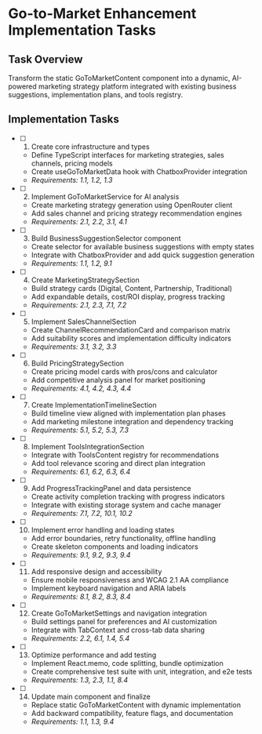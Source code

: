 # Go-to-Market Enhancement Implementation Tasks

## Task Overview

Transform the static GoToMarketContent component into a dynamic, AI-powered marketing strategy platform integrated with existing business suggestions, implementation plans, and tools registry.

## Implementation Tasks

- [ ] 1. Create core infrastructure and types
  - Define TypeScript interfaces for marketing strategies, sales channels, pricing models
  - Create useGoToMarketData hook with ChatboxProvider integration
  - _Requirements: 1.1, 1.2, 1.3_

- [ ] 2. Implement GoToMarketService for AI analysis
  - Create marketing strategy generation using OpenRouter client
  - Add sales channel and pricing strategy recommendation engines
  - _Requirements: 2.1, 2.2, 3.1, 4.1_

- [ ] 3. Build BusinessSuggestionSelector component
  - Create selector for available business suggestions with empty states
  - Integrate with ChatboxProvider and add quick suggestion generation
  - _Requirements: 1.1, 1.2, 9.1_

- [ ] 4. Create MarketingStrategySection
  - Build strategy cards (Digital, Content, Partnership, Traditional)
  - Add expandable details, cost/ROI display, progress tracking
  - _Requirements: 2.1, 2.3, 7.1, 7.2_

- [ ] 5. Implement SalesChannelSection
  - Create ChannelRecommendationCard and comparison matrix
  - Add suitability scores and implementation difficulty indicators
  - _Requirements: 3.1, 3.2, 3.3_

- [ ] 6. Build PricingStrategySection
  - Create pricing model cards with pros/cons and calculator
  - Add competitive analysis panel for market positioning
  - _Requirements: 4.1, 4.2, 4.3, 4.4_

- [ ] 7. Create ImplementationTimelineSection
  - Build timeline view aligned with implementation plan phases
  - Add marketing milestone integration and dependency tracking
  - _Requirements: 5.1, 5.2, 5.3, 7.3_

- [ ] 8. Implement ToolsIntegrationSection
  - Integrate with ToolsContent registry for recommendations
  - Add tool relevance scoring and direct plan integration
  - _Requirements: 6.1, 6.2, 6.3, 6.4_

- [ ] 9. Add ProgressTrackingPanel and data persistence
  - Create activity completion tracking with progress indicators
  - Integrate with existing storage system and cache manager
  - _Requirements: 7.1, 7.2, 10.1, 10.2_

- [ ] 10. Implement error handling and loading states
  - Add error boundaries, retry functionality, offline handling
  - Create skeleton components and loading indicators
  - _Requirements: 9.1, 9.2, 9.3, 9.4_

- [ ] 11. Add responsive design and accessibility
  - Ensure mobile responsiveness and WCAG 2.1 AA compliance
  - Implement keyboard navigation and ARIA labels
  - _Requirements: 8.1, 8.2, 8.3, 8.4_

- [ ] 12. Create GoToMarketSettings and navigation integration
  - Build settings panel for preferences and AI customization
  - Integrate with TabContext and cross-tab data sharing
  - _Requirements: 2.2, 6.1, 1.4, 5.4_

- [ ] 13. Optimize performance and add testing
  - Implement React.memo, code splitting, bundle optimization
  - Create comprehensive test suite with unit, integration, and e2e tests
  - _Requirements: 1.3, 2.3, 1.1, 8.4_

- [ ] 14. Update main component and finalize
  - Replace static GoToMarketContent with dynamic implementation
  - Add backward compatibility, feature flags, and documentation
  - _Requirements: 1.1, 1.3, 9.4_